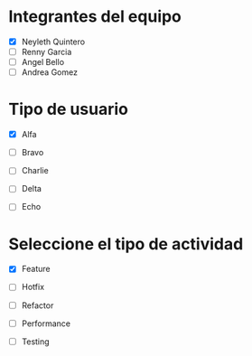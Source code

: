# Integrantes del equipo  
- [x] Neyleth Quintero
- [ ] Renny Garcia
- [ ] Angel Bello
- [ ] Andrea Gomez

# Tipo de usuario
- [x] Alfa
- [ ] Bravo 
- [ ] Charlie
- [ ] Delta
- [ ] Echo


# Seleccione el tipo de actividad
- [x] Feature
- [ ] Hotfix
- [ ] Refactor
- [ ] Performance
- [ ] Testing
      
